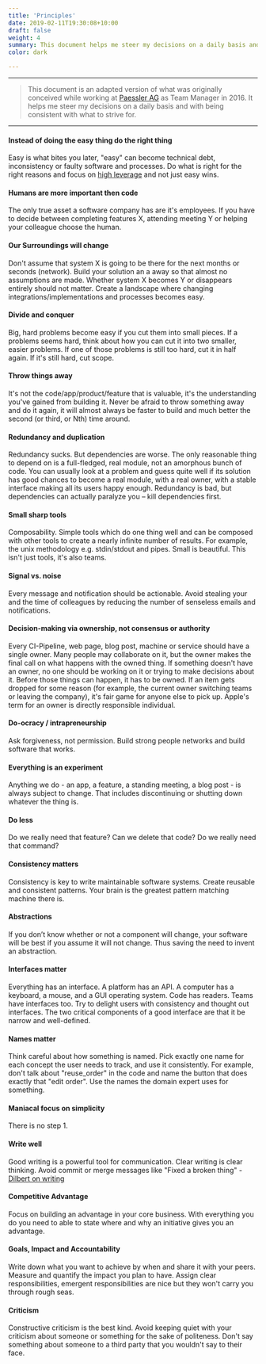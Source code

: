 ```yaml
---
title: 'Principles'
date: 2019-02-11T19:30:08+10:00
draft: false
weight: 4
summary: This document helps me steer my decisions on a daily basis and with being consistent with what to strive for.
color: dark

---
```


---

> This document is an adapted version of what was originally conceived while working at [Paessler AG](https://paessler.com) as Team Manager in 2016. It helps me steer my decisions on a daily basis and with being consistent with what to strive for.

---


#### Instead of doing the easy thing do the right thing

Easy is what bites you later, "easy" can become technical debt, inconsistency or faulty software and processes. Do what is right for the right reasons and focus on [high leverage](https://gist.github.com/rondy/af1dee1d28c02e9a225ae55da2674a6f) and not just easy wins.

#### Humans are more important then code

The only true asset a software company has are it's employees.
If you have to decide between completing features X, attending meeting Y or helping your colleague choose the human.

#### Our Surroundings will change

Don't assume that system X is going to be there for the next months or seconds (network).
Build your solution an a away so that almost no assumptions are made. Whether system X becomes Y or disappears entirely should not matter. Create a landscape where changing integrations/implementations and processes becomes easy.

#### Divide and conquer

Big, hard problems become easy if you cut them into small pieces.
If a problems seems hard, think about how you can cut it into two smaller, easier problems. If one of those problems is still too hard, cut it in half again. If it's still hard, cut scope.

#### Throw things away

It's not the code/app/product/feature that is valuable, it's the understanding you've gained from building it.
Never be afraid to throw something away and do it again, it will almost always be faster to build and much better the second (or third, or Nth) time around.

#### Redundancy and duplication

Redundancy sucks. But dependencies are worse.
The only reasonable thing to depend on is a full-fledged, real module, not an amorphous bunch of code.
You can usually look at a problem and guess quite well if its solution has good chances to become a real module, with a real owner, with a stable interface making all its users happy enough.
Redundancy is bad, but dependencies can actually paralyze you – kill dependencies first.

#### Small sharp tools

Composability. Simple tools which do one thing well and can be composed with other tools to create a nearly infinite number of results. For example, the unix methodology e.g. stdin/stdout and pipes. Small is beautiful. This isn't just tools, it's also teams.

#### Signal vs. noise

Every message and notification should be actionable.
Avoid stealing your and the time of colleagues by reducing the number of senseless emails and notifications.

#### Decision-making via ownership, not consensus or authority

Every CI-Pipeline, web page, blog post, machine or service should have a single owner.
Many people may collaborate on it, but the owner makes the final call on what happens with the owned thing.
If something doesn't have an owner, no one should be working on it or trying to make decisions about it. Before those things can happen, it has to be owned.
If an item gets dropped for some reason (for example, the current owner switching teams or leaving the company), it's fair game for anyone else to pick up.
Apple's term for an owner is directly responsible individual. 

#### Do-ocracy / intrapreneurship

Ask forgiveness, not permission. Build strong people networks and build software that works.

#### Everything is an experiment

Anything we do - an app, a feature, a standing meeting, a blog post - is always subject to change. That includes discontinuing or shutting down whatever the thing is.

#### Do less

Do we really need that feature? Can we delete that code? Do we really need that command?

#### Consistency matters

Consistency is key to write maintainable software systems.
Create reusable and consistent patterns. Your brain is the greatest pattern matching machine there is.

#### Abstractions

If you don’t know whether or not a component will change, your software will be best if you assume it will not change. Thus saving the need to invent an abstraction.

#### Interfaces matter

Everything has an interface. A platform has an API. A computer has a keyboard, a mouse, and a GUI operating system. Code has readers. Teams have interfaces too. Try to delight users with consistency and thought out interfaces.
The two critical components of a good interface are that it be narrow and well-defined.

#### Names matter

Think careful about how something is named. Pick exactly one name for each concept the user needs to track, and use it consistently. For example, don't talk about "reuse_order" in the code and name the button that does exactly that "edit order". Use the names the domain expert uses for something.

#### Maniacal focus on simplicity

There is no step 1.

#### Write well

Good writing is a powerful tool for communication. Clear writing is clear thinking. Avoid commit or merge messages like "Fixed a broken thing" - [Dilbert on writing](https://dilbertblog.typepad.com/the_dilbert_blog/2007/06/the_day_you_bec.html)

#### Competitive Advantage

Focus on building an advantage in your core business. With everything you do you need to able to state where and why an initiative gives you an advantage.

#### Goals, Impact and Accountability

Write down what you want to achieve by when and share it with your peers. Measure and quantify the impact you plan to have. Assign clear responsibilities, emergent responsibilities are nice but they won't carry you through rough seas.

#### Criticism

Constructive criticism is the best kind. Avoid keeping quiet with your criticism about someone or something for the sake of politeness. Don't say something about someone to a third party that you wouldn't say to their face.

